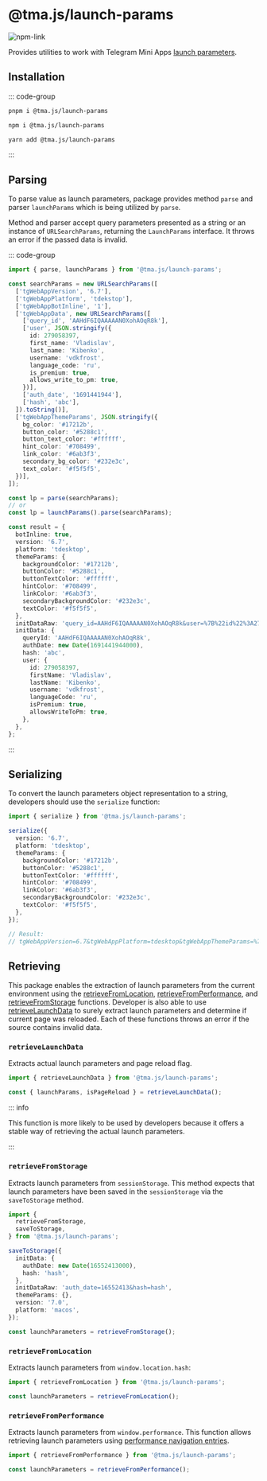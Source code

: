 # @tma.js/launch-params

[npm-link]: https://npmjs.com/package/@tma.js/launch-params

[npm-shield]: https://img.shields.io/npm/v/@tma.js/launch-params?logo=npm

![[npm-link]][npm-shield]

Provides utilities to work with Telegram Mini
Apps [launch parameters](../../docs/launch-parameters/common-information.md).

## Installation

::: code-group

```bash [pnpm]
pnpm i @tma.js/launch-params
```

```bash [npm]
npm i @tma.js/launch-params
```

```bash [yarn]
yarn add @tma.js/launch-params
```

:::

## Parsing

To parse value as launch parameters, package provides method `parse` and parser `launchParams`
which is being utilized by `parse`.

Method and parser accept query parameters presented as a string or an instance of `URLSearchParams`,
returning the `LaunchParams` interface. It throws an error if the passed data is invalid.

::: code-group

```typescript [Usage example]
import { parse, launchParams } from '@tma.js/launch-params';

const searchParams = new URLSearchParams([
  ['tgWebAppVersion', '6.7'],
  ['tgWebAppPlatform', 'tdekstop'],
  ['tgWebAppBotInline', '1'],
  ['tgWebAppData', new URLSearchParams([
    ['query_id', 'AAHdF6IQAAAAAN0XohAOqR8k'],
    ['user', JSON.stringify({
      id: 279058397,
      first_name: 'Vladislav',
      last_name: 'Kibenko',
      username: 'vdkfrost',
      language_code: 'ru',
      is_premium: true,
      allows_write_to_pm: true,
    })],
    ['auth_date', '1691441944'],
    ['hash', 'abc'],
  ]).toString()],
  ['tgWebAppThemeParams', JSON.stringify({
    bg_color: '#17212b',
    button_color: '#5288c1',
    button_text_color: '#ffffff',
    hint_color: '#708499',
    link_color: '#6ab3f3',
    secondary_bg_color: '#232e3c',
    text_color: '#f5f5f5',
  })],
]);

const lp = parse(searchParams);
// or
const lp = launchParams().parse(searchParams);
```

```typescript [Expected result]
const result = {
  botInline: true,
  version: '6.7',
  platform: 'tdesktop',
  themeParams: {
    backgroundColor: '#17212b',
    buttonColor: '#5288c1',
    buttonTextColor: '#ffffff',
    hintColor: '#708499',
    linkColor: '#6ab3f3',
    secondaryBackgroundColor: '#232e3c',
    textColor: '#f5f5f5',
  },
  initDataRaw: 'query_id=AAHdF6IQAAAAAN0XohAOqR8k&user=%7B%22id%22%3A279058397%2C%22first_name%22%3A%22Vladislav%22%2C%22last_name%22%3A%22Kibenko%22%2C%22username%22%3A%22vdkfrost%22%2C%22language_code%22%3A%22ru%22%2C%22is_premium%22%3Atrue%2C%22allows_write_to_pm%22%3Atrue%7D&auth_date=1691441944&hash=abc',
  initData: {
    queryId: 'AAHdF6IQAAAAAN0XohAOqR8k',
    authDate: new Date(1691441944000),
    hash: 'abc',
    user: {
      id: 279058397,
      firstName: 'Vladislav',
      lastName: 'Kibenko',
      username: 'vdkfrost',
      languageCode: 'ru',
      isPremium: true,
      allowsWriteToPm: true,
    },
  },
};
```

:::

## Serializing

To convert the launch parameters object representation to a string, developers should use
the `serialize` function:

```typescript
import { serialize } from '@tma.js/launch-params';

serialize({
  version: '6.7',
  platform: 'tdesktop',
  themeParams: {
    backgroundColor: '#17212b',
    buttonColor: '#5288c1',
    buttonTextColor: '#ffffff',
    hintColor: '#708499',
    linkColor: '#6ab3f3',
    secondaryBackgroundColor: '#232e3c',
    textColor: '#f5f5f5',
  },
});

// Result:
// tgWebAppVersion=6.7&tgWebAppPlatform=tdesktop&tgWebAppThemeParams=%7B%22bg_color%22%3A%22%2317212b%22%2C%22button_color%22%3A%22%235288c1%22%2C%22button_text_color%22%3A%22%23ffffff%22%2C%22hint_color%22%3A%22%23708499%22%2C%22link_color%22%3A%22%236ab3f3%22%2C%22secondary_bg_color%22%3A%22%23232e3c%22%2C%22text_color%22%3A%22%23f5f5f5%22%7D
```

## Retrieving

This package enables the extraction of launch parameters from the current environment using
the [retrieveFromLocation](#retrievefromlocation), [retrieveFromPerformance](#retrievefromperformance),
and [retrieveFromStorage](#retrievefromstorage) functions. Developer is also able
to use [retrieveLaunchData](#retrievelaunchdata) to surely extract launch parameters and determine
if current page was reloaded. Each of these functions throws an error if the source contains invalid
data.

### `retrieveLaunchData`

Extracts actual launch parameters and page reload flag.

```typescript
import { retrieveLaunchData } from '@tma.js/launch-params';

const { launchParams, isPageReload } = retrieveLaunchData();
```

::: info

This function is more likely to be used by developers because it offers a stable way of retrieving
the actual launch parameters.

:::

### `retrieveFromStorage`

Extracts launch parameters from `sessionStorage`. This method expects that launch parameters have
been saved in the `sessionStorage` via the `saveToStorage` method.

```typescript
import {
  retrieveFromStorage,
  saveToStorage,
} from '@tma.js/launch-params';

saveToStorage({
  initData: {
    authDate: new Date(16552413000),
    hash: 'hash',
  },
  initDataRaw: 'auth_date=16552413&hash=hash',
  themeParams: {},
  version: '7.0',
  platform: 'macos',
});

const launchParameters = retrieveFromStorage();
```

### `retrieveFromLocation`

Extracts launch parameters from `window.location.hash`:

```typescript
import { retrieveFromLocation } from '@tma.js/launch-params';

const launchParameters = retrieveFromLocation();
```

### `retrieveFromPerformance`

Extracts launch parameters from `window.performance`. This function allows retrieving launch
parameters
using [performance navigation entries](https://developer.mozilla.org/en-US/docs/Web/Performance/Navigation_and_resource_timings).

```typescript
import { retrieveFromPerformance } from '@tma.js/launch-params';

const launchParameters = retrieveFromPerformance();
```
